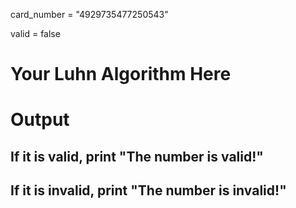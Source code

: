 card_number = "4929735477250543"

valid = false


# Your Luhn Algorithm Here

# Output
## If it is valid, print "The number is valid!"
## If it is invalid, print "The number is invalid!"
